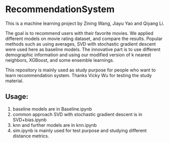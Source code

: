 # RecommendationSystem

This is a machine learning project by Zining Wang, Jiayu Yao and Qiyang Li.

The goal is to recommend users with their favorite movies. We applied different models on movie rating dataset, and compare the results. Popular methods such as using averages, SVD with stochastic gradient descent were used here as baseline models. The innovative part is to use different demographic information and using our modified version of k nearest neighbors, XGBoost, and some ensemble learnings.

This repository is mainly used as study purpose for people who want to learn recommendation system. Thanks Vicky Wu for testing the study material.


Usage:
---------------------
1) baseline models are in Baseline.ipynb
2) common approach SVD with stochastic gradient descent is in SVD+bias.ipynb
3) knn and further models are in knn.ipynb
4) sim.ipynb is mainly used for test purpose and studying different distance metrics.

